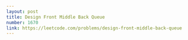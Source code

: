 ```yaml
---
layout: post
title: Design Front Middle Back Queue
number: 1670
link: https://leetcode.com/problems/design-front-middle-back-queue
---
```

